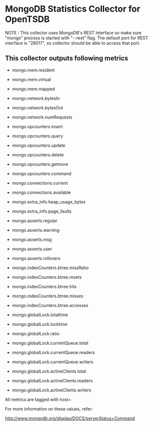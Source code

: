 MongoDB Statistics Collector for OpenTSDB
=========================================

NOTE : This collector uses MongoDB's REST Interface so make sure "mongo" process
is started with "--rest" flag. The default port for REST interface is "28017", so
collector should be able to access that port.

This collector outputs following metrics
----------------------------------------

* mongo.mem.resident
* mongo.mem.virtual
* mongo.mem.mapped

* mongo.network.bytesIn
* mongo.network.bytesOut
* mongo.network.numRequests

* mongo.opcounters.insert
* mongo.opcounters.query
* mongo.opcounters.update
* mongo.opcounters.delete
* mongo.opcounters.getmore
* mongo.opcounters.command

* mongo.connections.current
* mongo.connections.available

* mongo.extra_info.heap_usage_bytes
* mongo.extra_info.page_faults

* mongo.asserts.regular
* mongo.asserts.warning
* mongo.asserts.msg
* mongo.asserts.user
* mongo.asserts.rollovers

* mongo.indexCounters.btree.missRatio
* mongo.indexCounters.btree.resets
* mongo.indexCounters.btree.hits
* mongo.indexCounters.btree.misses
* mongo.indexCounters.btree.accesses

* mongo.globalLock.totaltime
* mongo.globalLock.locktime
* mongo.globalLock.ratio
* mongo.globalLock.currentQueue.total
* mongo.globalLock.currentQueue.readers
* mongo.globalLock.currentQueue.writers
* mongo.globalLock.activeClients.total
* mongo.globalLock.activeClients.readers
* mongo.globalLock.activeClients.writers

All metrics are tagged with host=

For more information on these values, refer:

http://www.mongodb.org/display/DOCS/serverStatus+Command
